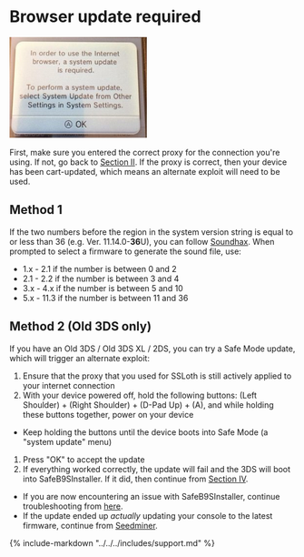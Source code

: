 # Browser update required

![Image](/images/ssloth/browserupdate.png)

First, make sure you entered the correct proxy for the connection you're using. If not, go back to [Section II](https://3ds.hacks.guide/installing-boot9strap-(ssloth-browser).html#section-ii---ssloth). If the proxy is correct, then your device has been cart-updated, which means an alternate exploit will need to be used.

## Method 1
If the two numbers before the region in the system version string is equal to or less than 36 (e.g. Ver. 11.14.0-**36**U), you can follow [Soundhax](https://3ds.hacks.guide/installing-boot9strap-(soundhax)). When prompted to select a firmware to generate the sound file, use:

* 1.x - 2.1 if the number is between 0 and 2
* 2.1 - 2.2 if the number is between 3 and 4
* 3.x - 4.x if the number is between 5 and 10
* 5.x - 11.3 if the number is between 11 and 36

## Method 2 (Old 3DS only)
If you have an Old 3DS / Old 3DS XL / 2DS, you can try a Safe Mode update, which will trigger an alternate exploit:

1. Ensure that the proxy that you used for SSLoth is still actively applied to your internet connection
1. With your device powered off, hold the following buttons: (Left Shoulder) + (Right Shoulder) + (D-Pad Up) + (A), and while holding these buttons together, power on your device
  + Keep holding the buttons until the device boots into Safe Mode (a "system update" menu)
1. Press "OK" to accept the update
1. If everything worked correctly, the update will fail and the 3DS will boot into SafeB9SInstaller. If it did, then continue from [Section IV](https://3ds.hacks.guide/installing-boot9strap-(ssloth-browser)#section-iv---installing-boot9strap).
  + If you are now encountering an issue with SafeB9SInstaller, continue troubleshooting from [here](/troubleshoot/guide/sb9si).
  + If the update ended up *actually* updating your console to the latest firmware, continue from [Seedminer](https://3ds.hacks.guide/seedminer).

{% include-markdown "../../../includes/support.md" %}
